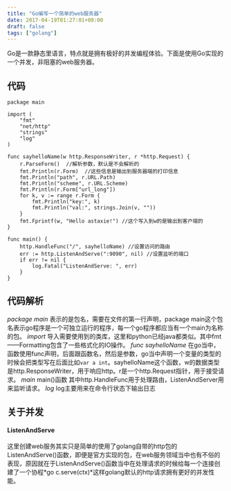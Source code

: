 ```yaml
---
title: "Go编写一个简单的web服务器"
date: 2017-04-19T01:27:01+08:00
draft: false
tags: ["golang"]
---
```


Go是一款静态里语言，特点就是拥有极好的并发编程体验。下面是使用Go实现的一个并发，非阻塞的web服务器。

## 代码
````golang
package main

import (
	"fmt"
	"net/http"
	"strings"
	"log"
)

func sayhelloName(w http.ResponseWriter, r *http.Request) {
	r.ParseForm()  //解析参数，默认是不会解析的
	fmt.Println(r.Form)  //这些信息是输出到服务器端的打印信息
	fmt.Println("path", r.URL.Path)
	fmt.Println("scheme", r.URL.Scheme)
	fmt.Println(r.Form["url_long"])
	for k, v := range r.Form {
		fmt.Println("key:", k)
		fmt.Println("val:", strings.Join(v, ""))
	}
	fmt.Fprintf(w, "Hello astaxie!") //这个写入到w的是输出到客户端的
}

func main() {
	http.HandleFunc("/", sayhelloName) //设置访问的路由
	err := http.ListenAndServe(":9090", nil) //设置监听的端口
	if err != nil {
		log.Fatal("ListenAndServe: ", err)
	}
}
````
## 代码解析
*package main* 表示的是包名，需要在文件的第一行声明，package main这个包名表示go程序是一个可独立运行的程序，每一个go程序都应当有一个main为名称的包。
*import* 导入需要使用到的类库，这里和python已经java都类似。其中fmt——Formatting包含了一些格式化的IO操作。
*func sayhelloName* 在go当中，函数使用func声明，后面跟函数名，然后是参数，go当中声明一个变量的类型的时候会把类型写在后面比如`var a int`。sayhelloName这个函数，w的数据类型是http.ResponseWriter，用于响应http。r是一个http.Request指针，用于接受请求。
*main* main()函数 其中http.HandleFunc用于处理路由，ListenAndServer用来监听请求。
*log* log主要用来在命令行状态下输出日志

## 关于并发
#### ListenAndServe
这里创建web服务其实只是简单的使用了golang自带的http包的ListenAndServe()函数，即便是官方实现的包，在web服务领域当中也有不俗的表现，原因就在于ListenAndServe()函数当中在处理请求的时候给每一个连接创建了一个协程*go c.serve(ctx)*这样golang默认的http请求拥有更好的并发性能。
